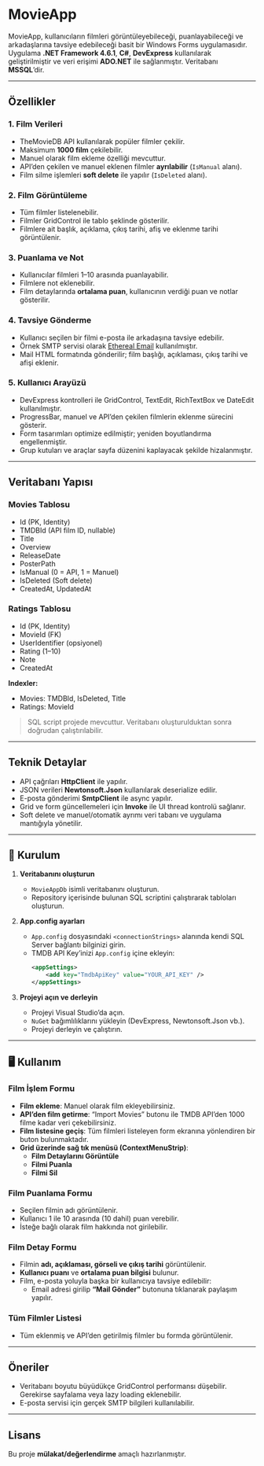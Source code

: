 # MovieApp

MovieApp, kullanıcıların filmleri görüntüleyebileceği, puanlayabileceği ve arkadaşlarına tavsiye edebileceği basit bir Windows Forms uygulamasıdır.  
Uygulama **.NET Framework 4.6.1**, **C#**, **DevExpress** kullanılarak geliştirilmiştir ve veri erişimi **ADO.NET** ile sağlanmıştır. Veritabanı **MSSQL**’dir.

---

## Özellikler

### 1. Film Verileri
- TheMovieDB API kullanılarak popüler filmler çekilir.
- Maksimum **1000 film** çekilebilir.
- Manuel olarak film ekleme özelliği mevcuttur.
- API’den çekilen ve manuel eklenen filmler **ayrılabilir** (`IsManual` alanı).
- Film silme işlemleri **soft delete** ile yapılır (`IsDeleted` alanı).

### 2. Film Görüntüleme
- Tüm filmler listelenebilir.
- Filmler GridControl ile tablo şeklinde gösterilir.
- Filmlere ait başlık, açıklama, çıkış tarihi, afiş ve eklenme tarihi görüntülenir.

### 3. Puanlama ve Not
- Kullanıcılar filmleri 1–10 arasında puanlayabilir.
- Filmlere not eklenebilir.
- Film detaylarında **ortalama puan**, kullanıcının verdiği puan ve notlar gösterilir.

### 4. Tavsiye Gönderme
- Kullanıcı seçilen bir filmi e-posta ile arkadaşına tavsiye edebilir.
- Örnek SMTP servisi olarak [Ethereal Email](https://ethereal.email/) kullanılmıştır.
- Mail HTML formatında gönderilir; film başlığı, açıklaması, çıkış tarihi ve afişi eklenir.

### 5. Kullanıcı Arayüzü
- DevExpress kontrolleri ile GridControl, TextEdit, RichTextBox ve DateEdit kullanılmıştır.
- ProgressBar, manuel ve API’den çekilen filmlerin eklenme sürecini gösterir.
- Form tasarımları optimize edilmiştir; yeniden boyutlandırma engellenmiştir.
- Grup kutuları ve araçlar sayfa düzenini kaplayacak şekilde hizalanmıştır.

---

## Veritabanı Yapısı

### Movies Tablosu
- Id (PK, Identity)
- TMDBId (API film ID, nullable)
- Title
- Overview
- ReleaseDate
- PosterPath
- IsManual (0 = API, 1 = Manuel)
- IsDeleted (Soft delete)
- CreatedAt, UpdatedAt

### Ratings Tablosu
- Id (PK, Identity)
- MovieId (FK)
- UserIdentifier (opsiyonel)
- Rating (1–10)
- Note
- CreatedAt

**Indexler:**  
- Movies: TMDBId, IsDeleted, Title  
- Ratings: MovieId  

> SQL script projede mevcuttur. Veritabanı oluşturulduktan sonra doğrudan çalıştırılabilir.

---

## Teknik Detaylar
- API çağrıları **HttpClient** ile yapılır.
- JSON verileri **Newtonsoft.Json** kullanılarak deserialize edilir.
- E-posta gönderimi **SmtpClient** ile async yapılır.
- Grid ve form güncellemeleri için **Invoke** ile UI thread kontrolü sağlanır.
- Soft delete ve manuel/otomatik ayrımı veri tabanı ve uygulama mantığıyla yönetilir.

---

## 🚀 Kurulum
1. **Veritabanını oluşturun**  
   - `MovieAppDb` isimli veritabanını oluşturun.  
   - Repository içerisinde bulunan SQL scriptini çalıştırarak tabloları oluşturun.  

2. **App.config ayarları**  
   - `App.config` dosyasındaki `<connectionStrings>` alanında kendi SQL Server bağlantı bilginizi girin.  
   - TMDB API Key’inizi `App.config` içine ekleyin:  
     ```xml
     <appSettings>
         <add key="TmdbApiKey" value="YOUR_API_KEY" />
     </appSettings>
     ```

3. **Projeyi açın ve derleyin**  
   - Projeyi Visual Studio’da açın.  
   - `NuGet` bağımlılıklarını yükleyin (DevExpress, Newtonsoft.Json vb.).  
   - Projeyi derleyin ve çalıştırın.  

---

## 🖥️ Kullanım

### Film İşlem Formu
- **Film ekleme**: Manuel olarak film ekleyebilirsiniz.  
- **API’den film getirme**: “Import Movies” butonu ile TMDB API’den 1000 filme kadar veri çekebilirsiniz.  
- **Film listesine geçiş**: Tüm filmleri listeleyen form ekranına yönlendiren bir buton bulunmaktadır.  
- **Grid üzerinde sağ tık menüsü (ContextMenuStrip)**:
  - **Film Detaylarını Görüntüle**  
  - **Filmi Puanla**  
  - **Filmi Sil**

### Film Puanlama Formu
- Seçilen filmin adı görüntülenir.  
- Kullanıcı 1 ile 10 arasında (10 dahil) puan verebilir.  
- İsteğe bağlı olarak film hakkında not girilebilir.  

### Film Detay Formu
- Filmin **adı, açıklaması, görseli ve çıkış tarihi** görüntülenir.  
- **Kullanıcı puanı** ve **ortalama puan bilgisi** bulunur.  
- Film, e-posta yoluyla başka bir kullanıcıya tavsiye edilebilir:  
  - Email adresi girilip **“Mail Gönder”** butonuna tıklanarak paylaşım yapılır.  

### Tüm Filmler Listesi
- Tüm eklenmiş ve API’den getirilmiş filmler bu formda görüntülenir.  


---

## Öneriler
- Veritabanı boyutu büyüdükçe GridControl performansı düşebilir. Gerekirse sayfalama veya lazy loading eklenebilir.
- E-posta servisi için gerçek SMTP bilgileri kullanılabilir.

---

## Lisans
Bu proje **mülakat/değerlendirme** amaçlı hazırlanmıştır.
